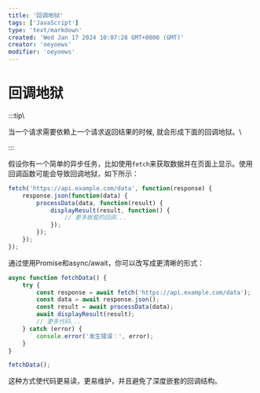 ```yaml
---
title: '回调地狱'
tags: ['JavaScript']
type: 'text/markdown'
created: 'Wed Jan 17 2024 10:07:28 GMT+0000 (GMT)'
creator: 'oeyoews'
modifier: 'oeyoews'
---
```


# 回调地狱

:::tip\

当一个请求需要依赖上一个请求返回结果的时候, 就会形成下面的回调地狱。\

:::

假设你有一个简单的异步任务，比如使用`fetch`来获取数据并在页面上显示。使用回调函数可能会导致回调地狱，如下所示：

```javascript
fetch('https://api.example.com/data', function(response) {
    response.json(function(data) {
        processData(data, function(result) {
            displayResult(result, function() {
                // 更多嵌套的回调...
            });
        });
    });
});
```

通过使用Promise和async/await，你可以改写成更清晰的形式：

```javascript
async function fetchData() {
    try {
        const response = await fetch('https://api.example.com/data');
        const data = await response.json();
        const result = await processData(data);
        await displayResult(result);
        // 更多代码...
    } catch (error) {
        console.error('发生错误：', error);
    }
}

fetchData();
```

这种方式使代码更易读，更易维护，并且避免了深度嵌套的回调结构。
